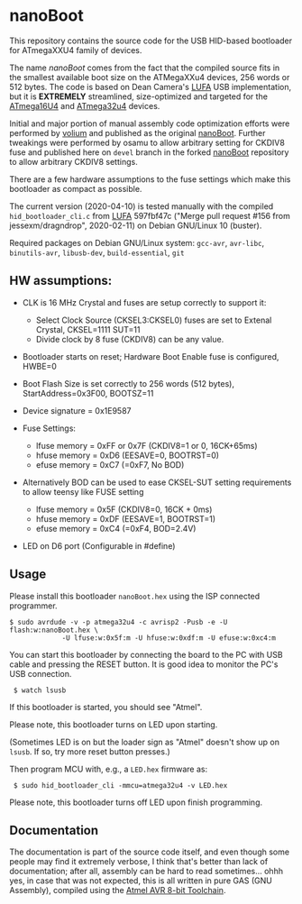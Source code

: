 # nanoBoot

<!-- not used by osamu: [![Build Status](https://travis-ci.org/volium/nanoBoot.svg?branch=master)](https://travis-ci.org/volium/nanoBoot) -->

This repository contains the source code for the USB HID-based bootloader for ATmegaXXU4 family of devices.

The name *nanoBoot* comes from the fact that the compiled source fits in the smallest available boot size on the ATMegaXXu4 devices, 256 words or 512 bytes. The code is based on Dean Camera's [LUFA](https://github.com/abcminiuser/lufa) USB implementation, but it is **EXTREMELY** streamlined, size-optimized and targeted for the [ATmega16U4](http://www.atmel.com/devices/atmega16u4.aspx) and [ATmega32u4](http://www.atmel.com/devices/atmega32u4.aspx) devices.

Initial and major portion of manual assembly code optimization efforts were performed by [volium](https://github.com/volium) and published as the original [nanoBoot](https://github.com/volium/nanoBoot).  Further tweakings were performed by osamu to allow arbitrary setting for CKDIV8 fuse and published here on `devel` branch in the forked [nanoBoot](https://github.com/osamuaoki/nanoBoot) repository to allow arbitrary CKDIV8 settings.

There are a few hardware assumptions to the fuse settings which make this bootloader as compact as possible.

<!-- It's very likely that a few sections can be rewritten to make it even smaller, and the ultimate goal is to support EEPROM programming as well, although that would require changes to the host code. -->

<!--The current version (commit #[5401f92](https://github.com/volium/nanoBoot/commit/5f84c0c44d78e907de869176c576855c8ba7a2f2)) is supported as-is in the 'hid_bootloader_loader.py' script that ships with [LUFA-151115](https://github.com/abcminiuser/lufa/releases/tag/LUFA-151115), and is exactly 508 bytes long.-->

<!-- The current version (2020-04-03) is supported as-is in the 'hid_bootloader_loader.py' script that ships with [LUFA-151115](https://github.com/abcminiuser/lufa/releases/tag/LUFA-151115), and is exactly 512 bytes long. -->

The current version (2020-04-10) is tested manually with the compiled `hid_bootloader_cli.c` from [LUFA](https://github.com/abcminiuser/lufa) 597fbf47c ("Merge pull request #156 from jessexm/dragndrop", 2020-02-11) on Debian GNU/Linux 10 (buster).

Required packages on Debian GNU/Linux system: `gcc-avr`, `avr-libc`, `binutils-avr`, `libusb-dev`, `build-essential`, `git`

## HW assumptions:

* CLK is 16 MHz Crystal and fuses are setup correctly to support it:
    * Select Clock Source (CKSEL3:CKSEL0) fuses are set to Extenal Crystal, CKSEL=1111 SUT=11
    * Divide clock by 8 fuse (CKDIV8) can be any value.
* Bootloader starts on reset; Hardware Boot Enable fuse is configured, HWBE=0
* Boot Flash Size is set correctly to 256 words (512 bytes), StartAddress=0x3F00, BOOTSZ=11
* Device signature = 0x1E9587

* Fuse Settings:
    * lfuse memory = 0xFF or 0x7F (CKDIV8=1 or 0, 16CK+65ms)
    * hfuse memory = 0xD6 (EESAVE=0, BOOTRST=0)
    * efuse memory = 0xC7 (=0xF7, No BOD)

* Alternatively BOD can be used to ease CKSEL-SUT setting requirements to
  allow teensy like FUSE setting
    * lfuse memory = 0x5F (CKDIV8=0, 16CK + 0ms)
    * hfuse memory = 0xDF (EESAVE=1, BOOTRST=1)
    * efuse memory = 0xC4 (=0xF4, BOD=2.4V)

* LED on D6 port (Configurable in #define)

## Usage

Please install this bootloader `nanoBoot.hex` using the ISP connected programmer.

```
$ sudo avrdude -v -p atmega32u4 -c avrisp2 -Pusb -e -U flash:w:nanoBoot.hex \
             -U lfuse:w:0x5f:m -U hfuse:w:0xdf:m -U efuse:w:0xc4:m
```

You can start this bootloader by connecting the board to the PC with USB cable and pressing the RESET button.  It is good idea to monitor the PC's USB connection.

```
 $ watch lsusb
```

If this bootloader is started, you should see "Atmel".

Please note, this bootloader turns on LED upon starting.

(Sometimes LED is on but the loader sign as "Atmel" doesn't show up on `lsusb`. If so, try more reset button presses.)

Then program MCU with, e.g., a `LED.hex` firmware as:

```
 $ sudo hid_bootloader_cli -mmcu=atmega32u4 -v LED.hex
```
Please note, this bootloader turns off LED upon finish programming.

## Documentation

The documentation is part of the source code itself, and even though some people may find it extremely verbose, I think that's better than lack of documentation; after all, assembly can be hard to read sometimes... ohhh yes, in case that was not expected, this is all written in pure GAS (GNU Assembly), compiled using the [Atmel AVR 8-bit Toolchain](http://www.atmel.com/tools/atmelavrtoolchainforwindows.aspx).

